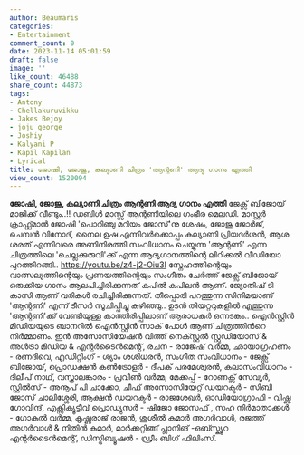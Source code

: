 ```yaml
---
author: Beaumaris
categories:
- Entertainment
comment_count: 0
date: 2023-11-14 05:01:59
draft: false
image: ''
like_count: 46488
share_count: 44873
tags:
- Antony
- Chellakuruvikku
- Jakes Bejoy
- joju george
- Joshiy
- Kalyani P
- Kapil Kapilan
- Lyrical
title: ജോഷി, ജോജു, കല്യാണി ചിത്രം 'ആന്റണി' ആദ്യ ഗാനം എത്തി
view_count: 1520094
---
```


**ജോഷി, ജോജു, കല്യാണി ചിത്രം ആന്റണി ആദ്യ ഗാനം എത്തി** ജേക്സ് ബിജോയ് മാജിക്ക് വീണ്ടും..!! ഡബിൾ മാസ്സ് ആന്റണിയിലെ ഗംഭീര മെലഡി. മാസ്റ്റർ ക്രാഫ്റ്റ്മാൻ ജോഷി 'പൊറിഞ്ചു മറിയം ജോസ്'നു ശേഷം, ജോജു ജോർജ്, ചെമ്പൻ വിനോദ്, നൈല ഉഷ എന്നിവർക്കൊപ്പം കല്യാണി പ്രിയദർശൻ, ആശ ശരത് എന്നിവരെ അണിനിരത്തി സംവിധാനം ചെയ്യുന്ന 'ആന്റണി' എന്ന ചിത്രത്തിലെ 'ചെല്ലക്കുരുവി'ക്ക് എന്ന ആദ്യഗാനത്തിന്റെ ലിറിക്കൽ വീഡിയോ പുറത്തിറങ്ങി.. https://youtu.be/z4-j2-Oiu3I സ്നേഹത്തിന്റെയും വാത്സല്യത്തിന്റെയും പ്രണയത്തിന്റെയും സംഗീതം ചേർത്ത് ജേക്സ് ബിജോയ് ഒരുക്കിയ ഗാനം ആലപിച്ചിരിക്കുന്നത് കപിൽ കപിലൻ ആണ്. ജ്യോതിഷ് ടി കാസി ആണ് വരികൾ രചിച്ചിരിക്കുന്നത്. തീപ്പൊരി പറത്തുന്ന സിനിമയാണ് 'ആന്റണി' എന്ന് ടീസർ സൂചിപ്പിച്ചു കഴിഞ്ഞു.. ഉടൻ തിയറ്ററുകളിൽ എത്തുന്ന 'ആന്റണി'ക്ക് വേണ്ടിയുള്ള കാത്തിരിപ്പിലാണ് ആരാധകർ ഒന്നടങ്കം.. ഐന്‍സ്റ്റിന്‍ മീഡിയയുടെ ബാനറില്‍ ഐന്‍സ്റ്റിന്‍ സാക് പോള്‍ ആണ് ചിത്രത്തിന്‍റെ നിര്‍മ്മാണം. ഇൻ അസോസിയേഷൻ വിത്ത് നെക്സ്റ്റൽ സ്റ്റുഡിയോസ് & അൾട്രാ മീഡിയ & എന്റർടൈൻമെന്റ്, രചന - രാജേഷ് വർമ്മ, ഛായാഗ്രഹണം - രണദിവെ, എഡിറ്റിംഗ് - ശ്യാം ശശിധരന്‍, സംഗീത സംവിധാനം - ജേക്സ് ബിജോയ്, പ്രൊഡക്ഷന്‍ കണ്‍ട്രോളര്‍ - ദീപക് പരമേശ്വരന്‍, കലാസംവിധാനം - ദിലീപ് നാഥ്, വസ്ത്രാലങ്കാരം - പ്രവീണ്‍ വര്‍മ്മ, മേക്കപ്പ് - റോണക്സ് സേവ്യര്‍, സ്റ്റിൽസ് - അനൂപ് പി ചാക്കോ, ചീഫ് അസോസിയേറ്റ് ഡയറക്ടർ - സിബി ജോസ് ചാലിശ്ശേരി, ആക്ഷൻ ഡയറക്ടർ - രാജശേഖർ, ഓഡിയോഗ്രാഫി - വിഷ്ണു ഗോവിന്ദ്, എക്സിക്യൂട്ടീവ് പ്രൊഡ്യുസർ - ഷിജോ ജോസഫ് , സഹ നിർമാതാക്കൾ - ഗോകുൽ വർമ്മ, കൃഷ്ണരാജ് രാജൻ, ശുശീൽ കുമാർ അഗർവാൾ, രജത്ത് അഗർവാൾ & നിതിൻ കുമാർ, മാർക്കറ്റിങ്ങ് പ്ലാനിങ് -ഒബ്സ്ക്യൂറ എന്റർടൈൻമെന്റ്, ഡിസ്ട്രിബ്യൂഷൻ - ഡ്രീം ബിഗ് ഫിലിംസ്.